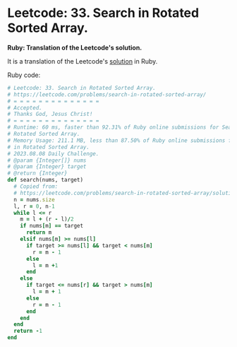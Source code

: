 # Leetcode: 33. Search in Rotated Sorted Array. 

**Ruby: Translation of the Leetcode's solution.**

It is a translation of the Leetcode's [solution](https://leetcode.com/problems/search-in-rotated-sorted-array/solution/) in Ruby.

Ruby code:
```Ruby
# Leetcode: 33. Search in Rotated Sorted Array. 
# https://leetcode.com/problems/search-in-rotated-sorted-array/
# = = = = = = = = = = = = = =
# Accepted.
# Thanks God, Jesus Christ!
# = = = = = = = = = = = = = =
# Runtime: 60 ms, faster than 92.31% of Ruby online submissions for Search in
# Rotated Sorted Array.
# Memory Usage: 211.1 MB, less than 87.50% of Ruby online submissions for Search
# in Rotated Sorted Array.
# 2023.08.08 Daily Challenge.
# @param {Integer[]} nums
# @param {Integer} target
# @return {Integer}
def search(nums, target)
  # Copied from:
  # https://leetcode.com/problems/search-in-rotated-sorted-array/solution/
  n = nums.size
  l, r = 0, n-1
  while l <= r
    m = l + (r - l)/2
    if nums[m] == target
      return m
    elsif nums[m] >= nums[l]
      if target >= nums[l] && target < nums[m]
        r = m - 1
      else
        l = m +1
      end
    else
      if target <= nums[r] && target > nums[m]
        l = m + 1
      else
        r = m - 1
      end
    end
  end
  return -1
end
```
